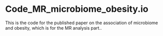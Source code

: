 # Code_MR_microbiome_obesity.io
This is the code for the published paper on the association of microbiome and obesity, which is for the MR analysis part..
